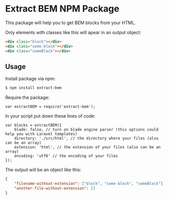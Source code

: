 # Extract BEM NPM Package

This package will help you to get BEM blocks from your HTML.

Only elements with classes like this will apear in an output object:
```html
<div class="block"></div>
<div class="some-block"></div>
<div class="someBlock"></div>
```

## Usage

Install package via npm:

```bash
$ npm install extract-bem
```

Require the package:
```nodejs
var extractBEM = require('extract-bem');
```

In your script put down these lines of code:
```nodejs
var blocks = extractBEM({
    blade: false, // turn on blade engine parser (this options could help you with Laravel templates)
    directory: './src/html', // the directory where your files (also can be an array)
    extension: 'html', // the extension of your files (also can be an array)
    encoding: 'utf8' // the encoding of your files
});
```

The output will be an object like this:
```json
{
    "filename-without-extension": ["block", "some-block", "someBlock"],
    "another-file-without-extension": []
}
```
